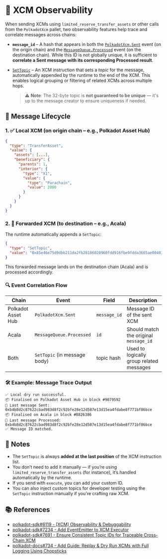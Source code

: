 # 🔭 XCM Observability

When sending XCMs using `limited_reserve_transfer_assets` or other calls from the `PolkadotXcm` pallet, two observability features help trace and correlate messages across chains:

* **`message_id`** – A hash that appears in both the [`PolkadotXcm.Sent`](https://paritytech.github.io/polkadot-sdk/master/pallet_xcm/pallet/enum.Event.html#variant.Sent) event (on the origin chain) and the [`MessageQueue.Processed`](https://paritytech.github.io/polkadot-sdk/master/pallet_message_queue/pallet/enum.Event.html#variant.Processed) event (on the destination chain). While this ID is not globally unique, it is sufficient to **correlate a Sent message with its corresponding Processed result**.
* [`SetTopic`](https://paritytech.github.io/polkadot-sdk/master/staging_xcm/v5/opaque/type.Instruction.html#variant.SetTopic) – An XCM instruction that sets a *topic* for the message, automatically appended by the runtime to the end of the XCM. This enables logical grouping or filtering of related XCMs across multiple hops.

  > ⚠️ **Note**: The 32-byte topic is **not guaranteed to be unique** — it's up to the message creator to ensure uniqueness if needed.

## 🔄 Message Lifecycle

### 1. ✅ Local XCM (on origin chain – e.g., Polkadot Asset Hub)

```json
{
  "type": "TransferAsset",
  "value": {
    "assets": [...],
    "beneficiary": {
      "parents": 1,
      "interior": {
        "type": "X1",
        "value": {
          "type": "Parachain",
          "value": 2000
        }
      }
    }
  }
}
```

### 2. 🚀 Forwarded XCM (to destination – e.g., Acala)

The runtime automatically appends a `SetTopic`:

```json
{
  "type": "SetTopic",
  "value": "0x85e46e75d9dbb211da2fb28106028960fdd916fbe9fdda3665ae00403abe2aae"
}
```

This forwarded message lands on the destination chain (Acala) and is processed accordingly.

### 🔍 Event Correlation Flow

| Chain              | Event                        | Field        | Description                              |
| ------------------ | ---------------------------- | ------------ | ---------------------------------------- |
| Polkadot Asset Hub | `PolkadotXcm.Sent`           | `message_id` | Message ID of the sent XCM                |
| Acala              | `MessageQueue.Processed`     | `id`         | Should match the original `message_id`   |
| Both               | `SetTopic` (in message body) | topic hash   | Used to logically group related messages |

### 🛠 Example: Message Trace Output

```console
✅ Local dry run successful.
📦 Finalised on Polkadot Asset Hub in block #9079592
📣 Last message Sent: 0xb4b8d2c87622cbad983d8f2c92bfe28e12d587e13d15ea4fdabe8f771bf86bce
📦 Finalised on Acala in block #8826386
📣 Last message Processed: 0xb4b8d2c87622cbad983d8f2c92bfe28e12d587e13d15ea4fdabe8f771bf86bce
✅ Message ID matched.
```

## 🧠 Notes

* The `SetTopic` is always **added at the last position** of the XCM instruction list.
* You don’t need to add it manually — if you’re using `limited_reserve_transfer_assets` (for instance), it’s handled automatically by the runtime.
* If you send with `execute`, you can add your custom ID.
* You can also inject custom topics for developer testing using the `SetTopic` instruction manually if you're crafting raw XCM.

## 📚 References

* [polkadot-sdk#6119 - [XCM] Observability & Debuggability](https://github.com/paritytech/polkadot-sdk/issues/6119)
* [polkadot-sdk#7234 - Add EventEmitter to XCM Executor](https://github.com/paritytech/polkadot-sdk/pull/7234)
* [polkadot-sdk#7691 - Ensure Consistent Topic IDs for Traceable Cross-Chain XCM](https://github.com/paritytech/polkadot-sdk/pull/7691)
* [polkadot-docs#734 - Add Guide: Replay & Dry Run XCMs with Full Logging Using Chopsticks](https://github.com/polkadot-developers/polkadot-docs/pull/734)
